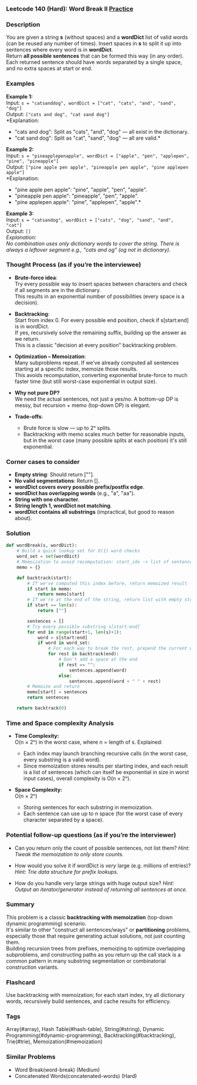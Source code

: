 ### Leetcode 140 (Hard): Word Break II [Practice](https://leetcode.com/problems/word-break-ii)

### Description  
You are given a string **s** (without spaces) and a **wordDict** list of valid words (can be reused any number of times). Insert spaces in **s** to split it up into sentences where every word is in **wordDict**.  
Return **all possible sentences** that can be formed this way (in any order).  
Each returned sentence should have words separated by a single space, and no extra spaces at start or end.

### Examples  

**Example 1:**  
Input: `s = "catsanddog", wordDict = ["cat", "cats", "and", "sand", "dog"]`  
Output: `["cats and dog", "cat sand dog"]`  
*Explanation:  
- "cats and dog": Split as "cats", "and", "dog" — all exist in the dictionary.  
- "cat sand dog": Split as "cat", "sand", "dog" — all are valid.*

**Example 2:**  
Input: `s = "pineapplepenapple", wordDict = ["apple", "pen", "applepen", "pine", "pineapple"]`  
Output: `["pine apple pen apple", "pineapple pen apple", "pine applepen apple"]`  
*Explanation:  
- "pine apple pen apple": "pine", "apple", "pen", "apple".  
- "pineapple pen apple": "pineapple", "pen", "apple".  
- "pine applepen apple": "pine", "applepen", "apple".*

**Example 3:**  
Input: `s = "catsandog", wordDict = ["cats", "dog", "sand", "and", "cat"]`  
Output: `[]`  
*Explanation:  
No combination uses only dictionary words to cover the string. There is always a leftover segment e.g., "cats and og" (og not in dictionary).*

### Thought Process (as if you’re the interviewee)  

- **Brute-force idea**:  
  Try every possible way to insert spaces between characters and check if all segments are in the dictionary.  
  This results in an exponential number of possibilities (every space is a decision).

- **Backtracking**:  
  Start from index 0. For every possible end position, check if s[start:end] is in wordDict.  
  If yes, recursively solve the remaining suffix, building up the answer as we return.  
  This is a classic "decision at every position" backtracking problem.

- **Optimization – Memoization**:  
  Many subproblems repeat. If we've already computed all sentences starting at a specific index, memoize those results.  
  This avoids recomputation, converting exponential brute-force to much faster time (but still worst-case exponential in output size).

- **Why not pure DP?**  
  We need the actual sentences, not just a yes/no. A bottom-up DP is messy, but recursion + memo (top-down DP) is elegant.

- **Trade-offs**:  
  - Brute force is slow — up to 2ⁿ splits.
  - Backtracking with memo scales much better for reasonable inputs, but in the worst case (many possible splits at each position) it's still exponential.

### Corner cases to consider  
- **Empty string**: Should return [""].  
- **No valid segmentations**: Return [].  
- **wordDict covers every possible prefix/postfix edge**.  
- **wordDict has overlapping words** (e.g., "a", "aa").  
- **String with one character**.  
- **String length 1, wordDict not matching**.  
- **wordDict contains all substrings** (impractical, but good to reason about).  

### Solution

```python
def wordBreak(s, wordDict):
    # Build a quick lookup set for O(1) word checks
    word_set = set(wordDict)
    # Memoization to avoid recomputation: start_idx -> list of sentences
    memo = {}

    def backtrack(start):
        # If we've computed this index before, return memoized result
        if start in memo:
            return memo[start]
        # If we're at the end of the string, return list with empty string
        if start == len(s):
            return [""]

        sentences = []
        # Try every possible substring s[start:end]
        for end in range(start+1, len(s)+1):
            word = s[start:end]
            if word in word_set:
                # For each way to break the rest, prepend the current word
                for rest in backtrack(end):
                    # Don't add a space at the end
                    if rest == "":
                        sentences.append(word)
                    else:
                        sentences.append(word + " " + rest)
        # Memoize and return
        memo[start] = sentences
        return sentences

    return backtrack(0)
```

### Time and Space complexity Analysis  

- **Time Complexity:**  
  O(n × 2ⁿ) in the worst case, where n = length of s. Explained:  
  - Each index may launch branching recursive calls (in the worst case, every substring is a valid word).  
  - Since memoization stores results per starting index, and each result is a list of sentences (which can itself be exponential in size in worst input cases), overall complexity is O(n × 2ⁿ).

- **Space Complexity:**  
  O(n × 2ⁿ)  
  - Storing sentences for each substring in memoization.
  - Each sentence can use up to n space (for the worst case of every character separated by a space).

### Potential follow-up questions (as if you’re the interviewer)  

- Can you return only the count of possible sentences, not list them?
  *Hint: Tweak the memoization to only store counts.*

- How would you solve it if wordDict is *very* large (e.g. millions of entries)?
  *Hint: Trie data structure for prefix lookups.*

- How do you handle very large strings with huge output size?
  *Hint: Output an iterator/generator instead of returning all sentences at once.*

### Summary
This problem is a classic **backtracking with memoization** (top-down dynamic programming) scenario.  
It's similar to other "construct all sentences/ways" or **partitioning** problems, especially those that require generating actual solutions, not just counting them.  
Building recursion trees from prefixes, memoizing to optimize overlapping subproblems, and constructing paths as you return up the call stack is a common pattern in many substring segmentation or combinatorial construction variants.


### Flashcard
Use backtracking with memoization; for each start index, try all dictionary words, recursively build sentences, and cache results for efficiency.

### Tags
Array(#array), Hash Table(#hash-table), String(#string), Dynamic Programming(#dynamic-programming), Backtracking(#backtracking), Trie(#trie), Memoization(#memoization)

### Similar Problems
- Word Break(word-break) (Medium)
- Concatenated Words(concatenated-words) (Hard)